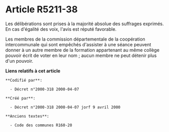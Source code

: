 # Article R5211-38

Les délibérations sont prises à la majorité absolue des suffrages exprimés. En cas d'égalité des voix, l'avis est réputé
favorable.

Les membres de la commission départementale de la coopération intercommunale qui sont empêchés d'assister à une séance
peuvent donner à un autre membre de la formation appartenant au même collège pouvoir écrit de voter en leur nom ; aucun
membre ne peut détenir plus d'un pouvoir.

**Liens relatifs à cet article**

	**Codifié par**:

	  - Décret n°2000-318 2000-04-07

	**Créé par**:

	  - Décret n°2000-318 2000-04-07 jorf 9 avril 2000

	**Anciens textes**:

	  - Code des communes R160-20

